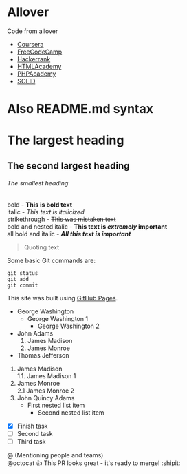 # Allover  

Code from allover
- [Coursera](Coursera/README.md)
- [FreeCodeCamp](freeCodeCamp/README.md)
- [Hackerrank](Hackerrank/README.md)
- [HTMLAcademy](HTMLAcademy/README.md)
- [PHPAcademy](PHPAcademy/README.md)
- [SOLID](SOLID/README.md)
    

# Also README.md syntax

# The largest heading
## The second largest heading
###### The smallest heading
bold - **This is bold text**  
italic - *This text is italicized*  
strikethrough - ~~This was mistaken text~~  
bold and nested italic - **This text is _extremely_ important**  
all bold and italic - ***All this text is important***  

> Quoting text  

Some basic Git commands are:
```
git status
git add
git commit
```

This site was built using [GitHub Pages](https://pages.github.com/).

- George Washington
    - George Washington 1
        - George Washington 2
- John Adams
    1. James Madison
    2. James Monroe
- Thomas Jefferson

 
1. James Madison  
    1.1. James Madison 1
2. James Monroe  
    2.1 James Monroe 2
3. John Quincy Adams
    - First nested list item
        - Second nested list item
    
- [x] Finish task
- [ ] Second task
- [ ] Third task

@ (Mentioning people and teams)  
@octocat :+1: This PR looks great - it's ready to merge! :shipit:  
